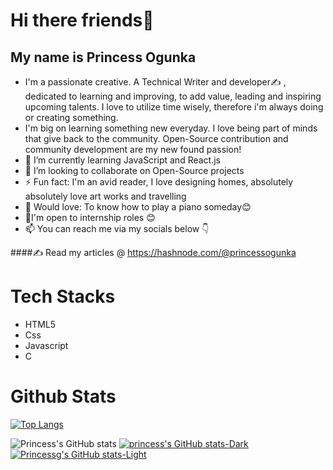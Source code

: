 # Hi there friends👋

## My name is Princess Ogunka
* I'm a passionate creative. A Technical Writer and developer✍ , dedicated to learning and improving, to add value, leading and inspiring upcoming talents. I love to utilize time wisely, therefore i'm always doing or creating something.
* I'm big on learning something new everyday. I love being part of minds that give back to the community. Open-Source contribution and community development are my new found passion!
* 🌱 I’m currently learning JavaScript and React.js
* 👯 I’m looking to collaborate on Open-Source projects
* ⚡ Fun fact: I'm an avid reader, I love designing homes, absolutely absolutely love art works and travelling 
* 🎸 Would love: To know how to play a piano someday😊
* 🙂I'm open to internship roles 😊
* 📫 You can reach me via my socials below 👇

####✍ Read my articles @ https://hashnode.com/@princessogunka

# Tech Stacks 
* HTML5
* Css
* Javascript
* C

# Github Stats
[![Top Langs](https://github-readme-stats.vercel.app/api/top-langs/?username=princessbillions&layout=compact)](https://github.com/princessbillions/github-readme-stats)


![Princess's GitHub stats](https://github-readme-stats.vercel.app/api?username=princessbillions&show_icons=true&theme=material-palenight)
[![princess's GitHub stats-Dark](https://github-readme-stats.vercel.app/api?username=princessbillions&show_icons=true&theme=dark#gh-dark-mode-only)](https://github.com/princessbillions/github-readme-stats#gh-dark-mode-only)
[![Princessg's GitHub stats-Light](https://github-readme-stats.vercel.app/api?username=princessbillions&show_icons=true&theme=default#gh-light-mode-only)](https://github.com/princessbillions/github-readme-stats#gh-light-mode-only)

